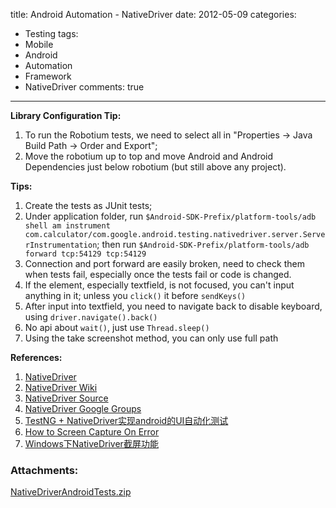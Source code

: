 title: Android Automation - NativeDriver
date: 2012-05-09
categories:
- Testing
tags:
- Mobile
- Android
- Automation
- Framework
- NativeDriver
comments: true
---

**Library Configuration Tip:**
1. To run the Robotium tests, we need to select all in "Properties -> Java Build Path -> Order and Export";
2. Move the robotium up to top and move Android and Android Dependencies just below robotium (but still above any project).

**Tips:**
1. Create the tests as JUnit tests;
2. Under application folder, run `$Android-SDK-Prefix/platform-tools/adb shell am instrument com.calculator/com.google.android.testing.nativedriver.server.ServerInstrumentation`; then run `$Android-SDK-Prefix/platform-tools/adb forward tcp:54129 tcp:54129`
3. Connection and port forward are easily broken, need to check them when tests fail, especially once the tests fail or code is changed.
4. If the element, especially textfield, is not focused, you can't input anything in it; unless you `click()` it before `sendKeys()`
5. After input into textfield, you need to navigate back to disable keyboard, using `driver.navigate().back()`
6. No api about `wait()`, just use `Thread.sleep()`
7. Using the take screenshot method, you can only use full path

**References:**
1. [NativeDriver](http://code.google.com/p/nativedriver)
2. [NativeDriver Wiki](http://code.google.com/p/nativedriver/w/list)
3. [NativeDriver Source](https://code.google.com/p/nativedriver/source/browse/trunk/android/test/com/google/android/testing/nativedriver/)
4. [NativeDriver Google Groups](https://groups.google.com/forum/#!forum/nativedriver-users)
5. [TestNG + NativeDriver实现android的UI自动化测试](http://kongqingyun123.blog.163.com/blog/static/63772835201172935833719/)
6. [How to Screen Capture On Error](https://groups.google.com/forum/#!msg/nativedriver-users/1eZRMu3KbPA/FMn9R6upuDwJ)
7. [Windows下NativeDriver截屏功能](http://kongqingyun123.blog.163.com/blog/static/63772835201182932332956/)

### Attachments:

[NativeDriverAndroidTests.zip](https://raw.githubusercontent.com/hy1984427/hy1984427.github.io/master/documents/NativeDriverAndroidTests.zip)